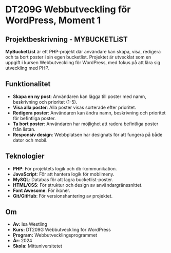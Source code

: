 # DT209G Webbutveckling för WordPress, Moment 1

## Projektbeskrivning - MYBUCKETLiST
**MyBucketList** är ett PHP-projekt där användare kan skapa, visa, redigera och ta bort poster i sin egen bucketlist. Projektet är utvecklat som en uppgift i kursen Webbutveckling för WordPress, med fokus på att lära sig utveckling med PHP.

## Funktionalitet
- **Skapa en ny post**: Användaren kan lägga till poster med namn, beskrivning och prioritet (1-5).
- **Visa alla poster**: Alla poster visas sorterade efter prioritet.
- **Redigera poster**: Användaren kan ändra namn, beskrivning och prioritet för befintliga poster.
- **Ta bort poster**: Användaren har möjlighet att radera befintliga poster från listan.
- **Responsiv design**: Webbplatsen har designats för att fungera på både dator och mobil.

## Teknologier
- **PHP**: För projektets logik och db-kommunikation.
- **JavaScript**: För att hantera logik för mobilmeny.
- **MySQL**: Databas för att lagra bucketlist-poster.
- **HTML/CSS**: För struktur och design av användargränssnittet.
- **Font Awesome**: För ikoner.
- **Git/GitHub**: För versionshantering av projektet.

## Om
* **Av:** Isa Westling
* **Kurs:** DT209G Webbutveckling för WordPress
* **Program:** Webbutvecklingsprogrammet
* **År:** 2024
* **Skola:** Mittuniversitetet
